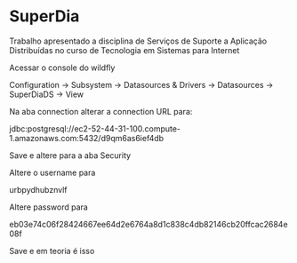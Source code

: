 # SuperDia
Trabalho apresentado a disciplina de Serviços de Suporte a Aplicação Distribuídas no curso de Tecnologia em Sistemas para Internet

Acessar o console do wildfly 

Configuration -> Subsystem -> Datasources & Drivers -> Datasources -> SuperDiaDS -> View

Na aba connection alterar a connection URL para: 

jdbc:postgresql://ec2-52-44-31-100.compute-1.amazonaws.com:5432/d9qm6as6ief4db

Save e altere para a aba Security

Altere o username para

urbpydhubznvlf

Altere password para

eb03e74c06f28424667ee64d2e6764a8d1c838c4db82146cb20ffcac2684e08f

Save e em teoria é isso
